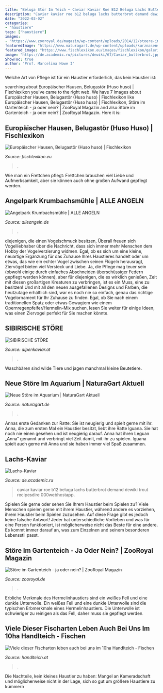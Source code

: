 ```yaml
---
title: "Beluga Stör Im Teich ~ Caviar Kaviar Roe B12 Beluga Lachs Butterbrot Demand Dewiki Trout Recipesdire 000webhostapp"
description: "Caviar kaviar roe b12 beluga lachs butterbrot demand dewiki trout recipesdire 000webhostapp"
date: "2022-03-02"
categories:
- "haustiere"
tags: ["haustiere"]
images:
- "https://www.zooroyal.de/magazin/wp-content/uploads/2014/12/stoere-im-gartenteich-760x560.jpg"
featuredImage: "https://www.naturagart.de/wp-content/uploads/kurznasenstoer-00-1024x586.jpg"
featured_image: "https://www.fischlexikon.eu/images/fischlexikon/galerie/huso-huso-08.jpg"
image: "https://de.academic.ru/pictures/dewiki/67/Caviar_butterbrot.jpg"
ShowToc: true
author: "Prof. Marcelina Howe I"
---
```



Welche Art von Pflege ist für ein Haustier erforderlich, das kein Haustier ist:

	

		
searching about Europäischer Hausen, Belugastör (Huso huso) | Fischlexikon you've came to the right web. We have 7 Images about Europäischer Hausen, Belugastör (Huso huso) | Fischlexikon like Europäischer Hausen, Belugastör (Huso huso) | Fischlexikon, Störe im Gartenteich - ja oder nein? | ZooRoyal Magazin and also Störe im Gartenteich - ja oder nein? | ZooRoyal Magazin. Here it is:
		
    
## Europäischer Hausen, Belugastör (Huso Huso) | Fischlexikon

<img loading=lazy src="https://www.fischlexikon.eu/images/fischlexikon/galerie/huso-huso-08.jpg" onerror="this.onerror=null;this.src='https://tse2.mm.bing.net/th?id=OIP.4W23gLf_HnATTlC60IkSkwHaFj&amp;pid=15.1';" alt="Europäischer Hausen, Belugastör (Huso huso) | Fischlexikon">

_Source: fischlexikon.eu_

>. 

	

Wie man ein Frettchen pflegt: Frettchen brauchen viel Liebe und Aufmerksamkeit, aber sie können auch ohne großen Aufwand gepflegt werden.

    
## Angelpark Krumbachsmühle | ALLE ANGELN

<img loading=lazy src="https://www.alleangeln.de/images/water-image-large/kJ4DA/e8f36941c1381334d6ebee54e20c8c3d.jpeg" onerror="this.onerror=null;this.src='https://tse4.mm.bing.net/th?id=OIP.9GLIO8JTLscN7YceJc8SAwHaJ4&amp;pid=15.1';" alt="Angelpark Krumbachsmühle | ALLE ANGELN">

_Source: alleangeln.de_

>. 

	

diejenigen, die einen Vogelschmuck besitzen,
Überall freuen sich Vogelliebhaber über die Nachricht, dass sich immer mehr Menschen dem Hobby der Vogelverzierung widmen. Egal, ob es sich um eine kleine, neuartige Ergänzung für das Zuhause Ihres Haustieres handelt oder um etwas, das wie ein echter Vogel zwischen seinen Flügeln herausragt, Ziervögel bieten viel Versteck und Liebe. Ja, die Pflege mag teuer sein (obwohl einige durch einfaches Abschneiden überschüssiger Federn gepflegt werden können), aber für diejenigen, die es wirklich genießen, Zeit mit diesen großartigen Kreaturen zu verbringen, ist es ein Muss, eine zu besitzen! Und mit all den neuen ausgefallenen Designs und Farben, die heutzutage erhältlich sind, war es noch nie so einfach, genau das richtige Vogelornament für Ihr Zuhause zu finden. Egal, ob Sie nach einem traditionellen Spatz oder etwas Gewagtem wie einem Opernregenpfeifer/Hermelin-Mix suchen, lesen Sie weiter für einige Ideen, was einen Ziervogel perfekt für Sie machen könnte.

    
## SIBIRISCHE STÖRE

<img loading=lazy src="http://www.alpenkaviar.at/index_htm_files/3347.jpg" onerror="this.onerror=null;this.src='https://tse3.mm.bing.net/th?id=OIP.7b1lxeBjjFIrjgdfitnjEAHaDx&amp;pid=15.1';" alt="SIBIRISCHE STÖRE">

_Source: alpenkaviar.at_

>. 

	

Waschbären sind wilde Tiere und jagen manchmal kleine Beutetiere.

    
## Neue Störe Im Aquarium | NaturaGart Aktuell

<img loading=lazy src="https://www.naturagart.de/wp-content/uploads/kurznasenstoer-00-1024x586.jpg" onerror="this.onerror=null;this.src='https://tse1.mm.bing.net/th?id=OIP.cf-NMxAJCrxCubJseHSFggHaEP&amp;pid=15.1';" alt="Neue Störe im Aquarium | NaturaGart Aktuell">

_Source: naturagart.de_

>. 

	

Annas erste Gedanken zur Ratte: Sie ist neugierig und spielt gerne mit ihr.
Anna, die zum ersten Mal ein Haustier besitzt, liebt ihre Ratte Iguana. Sie hat noch nie einen gesehen und ist neugierig darauf. Anna hat ihren Leguan „Anna“ genannt und verbringt viel Zeit damit, mit ihr zu spielen. Iguana spielt auch gerne mit Anna und sie haben immer viel Spaß zusammen.

    
## Lachs-Kaviar

<img loading=lazy src="https://de.academic.ru/pictures/dewiki/67/Caviar_butterbrot.jpg" onerror="this.onerror=null;this.src='https://tse1.mm.bing.net/th?id=OIP.7ms4AMC30FRybjDv3Uf6DwHaE9&amp;pid=15.1';" alt="Lachs-Kaviar">

_Source: de.academic.ru_

>caviar kaviar roe b12 beluga lachs butterbrot demand dewiki trout recipesdire 000webhostapp. 

	

Spielen Sie gerne oder sehen Sie Ihrem Haustier beim Spielen zu?
Viele Menschen spielen gerne mit ihrem Haustier, während andere es vorziehen, ihrem Haustier beim Spielen zuzusehen. Auf diese Frage gibt es jedoch keine falsche Antwort! Jeder hat unterschiedliche Vorlieben und was für eine Person funktioniert, ist möglicherweise nicht das Beste für eine andere. Es kommt immer darauf an, was zum Einzelnen und seinem besonderen Lebensstil passt.

    
## Störe Im Gartenteich - Ja Oder Nein? | ZooRoyal Magazin

<img loading=lazy src="https://www.zooroyal.de/magazin/wp-content/uploads/2014/12/stoere-im-gartenteich-760x560.jpg" onerror="this.onerror=null;this.src='https://tse2.mm.bing.net/th?id=OIP.z3vaoh-zJGd4WJG-twtqvQHaFd&amp;pid=15.1';" alt="Störe im Gartenteich - ja oder nein? | ZooRoyal Magazin">

_Source: zooroyal.de_

>. 

	

Erbliche Merkmale des Hermelinhaustiers sind ein weißes Fell und eine dunkle Unterwolle.
Ein weißes Fell und eine dunkle Unterwolle sind die typischen Erbmerkmale eines Hermelinhaustiers. Die Unterwolle ist schwieriger zu reinigen als das Fell, daher muss sie gepflegt werden.

    
## Viele Dieser Fischarten Leben Auch Bei Uns Im 10ha Handlteich - Fischen

<img loading=lazy src="https://image.jimcdn.com/app/cms/image/transf/dimension=676x10000:format=jpg/path/sb6c5286760532277/image/i6e234dbde730d0d8/version/1591798576/image.jpg" onerror="this.onerror=null;this.src='https://tse4.mm.bing.net/th?id=OIP.L8lbfw1YlboXzM7Ub-JbKwHaFj&amp;pid=15.1';" alt="Viele dieser Fischarten leben auch bei uns im 10ha Handlteich - Fischen">

_Source: handlteich.at_

>. 

	

Die Nachteile, kein kleines Haustier zu haben: Mangel an Kameradschaft und möglicherweise nicht in der Lage, sich so gut um größere Haustiere zu kümmern

